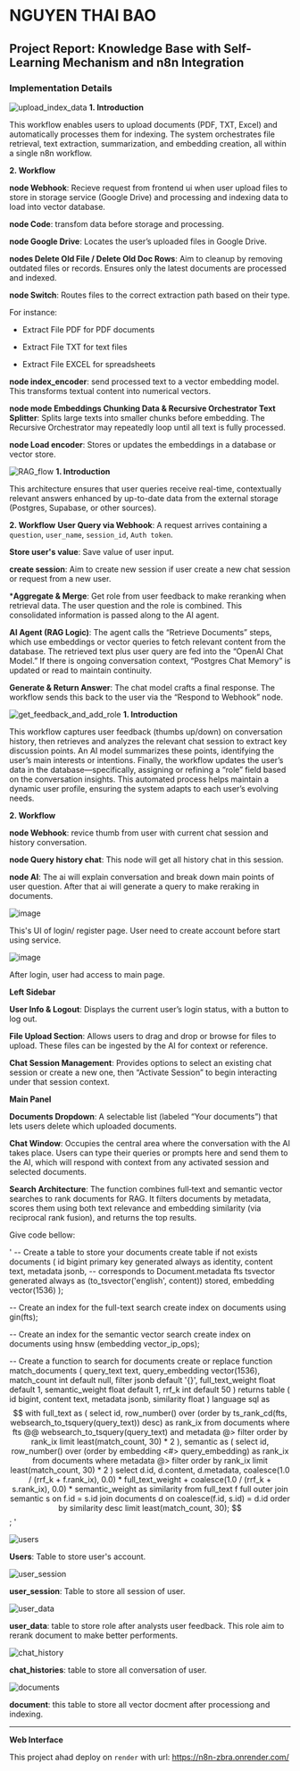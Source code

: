 # NGUYEN THAI BAO
## Project Report: Knowledge Base with Self-Learning Mechanism and n8n Integration
### Implementation Details


![upload_index_data](https://github.com/user-attachments/assets/bd631368-98ed-424b-b6a9-d7d375c6ceb1)
**1. Introduction**

This workflow enables users to upload documents (PDF, TXT, Excel) and automatically processes them for indexing. The system orchestrates file retrieval, text extraction, summarization, and embedding creation, all within a single n8n workflow.

**2. Workflow**
   
**node Webhook**: Recieve request from frontend ui when user upload files to store in storage service (Google Drive) and processing and indexing data to load into vector database.

**node Code**: transfom data before storage and processing.

**node Google Drive**: Locates the user’s uploaded files in Google Drive.

**nodes Delete Old File / Delete Old Doc Rows**: Aim to cleanup by removing outdated files or records. Ensures only the latest documents are processed and indexed.

**node Switch**: Routes files to the correct extraction path based on their type. 

For instance:

- Extract File PDF for PDF documents

- Extract File TXT for text files

- Extract File EXCEL for spreadsheets

**node index_encoder**: send processed text to a vector embedding model. This transforms textual content into numerical vectors.

**node mode Embeddings Chunking Data & Recursive Orchestrator Text Splitter**: Splits large texts into smaller chunks before embedding. The Recursive Orchestrator may repeatedly loop until all text is fully processed.

**node Load encoder**: Stores or updates the embeddings in a database or vector store.

![RAG_flow](https://github.com/user-attachments/assets/92d87dbb-356c-402d-9173-5241cc8b23b0)
**1. Introduction**

This architecture ensures that user queries receive real-time, contextually relevant answers enhanced by up-to-date data from the external storage (Postgres, Supabase, or other sources).

**2. Workflow**
**User Query via Webhook**: A request arrives containing a `question`, `user_name`, `session_id`, `Auth token`.

**Store user's value**: Save value of user input.

**create session**: Aim to create new session if user create a new chat session or request from a new user.

***Aggregate & Merge**: Get role from user feedback to make reranking when retrieval data. The user question and the role is combined. This consolidated information is passed along to the AI agent.

**AI Agent (RAG Logic)**: The agent calls the “Retrieve Documents” steps, which use embeddings or vector queries to fetch relevant content from the database. The retrieved text plus user query are fed into the “OpenAI Chat Model.” If there is ongoing conversation context, “Postgres Chat Memory” is updated or read to maintain continuity.

**Generate & Return Answer**: The chat model crafts a final response. The workflow sends this back to the user via the “Respond to Webhook” node.

![get_feedback_and_add_role](https://github.com/user-attachments/assets/3781a187-e1e4-46a6-a1c1-03e1e913ca8a)
**1. Introduction**

This workflow captures user feedback (thumbs up/down) on conversation history, then retrieves and analyzes the relevant chat session to extract key discussion points. An AI model summarizes these points, identifying the user’s main interests or intentions. Finally, the workflow updates the user’s data in the database—specifically, assigning or refining a “role” field based on the conversation insights. This automated process helps maintain a dynamic user profile, ensuring the system adapts to each user’s evolving needs.

**2. Workflow**

**node Webhook**: revice thumb from user with current chat session and history conversation.

**node Query history chat**: This node will get all history chat in this session.

**node AI**: The ai will explain conversation and break down main points of user question. After that ai will generate a query to make reraking in documents.

![image](https://github.com/user-attachments/assets/2c2a47a8-cd67-450e-b27c-655c551d5259)

This's UI of login/ register page. User need to create account before start using service.

![image](https://github.com/user-attachments/assets/be5bcbbe-8eae-4777-8894-71cefb8a34a4)

After login, user had access to main page.

**Left Sidebar**

**User Info & Logout**: Displays the current user’s login status, with a button to log out.

**File Upload Section**: Allows users to drag and drop or browse for files to upload. These files can be ingested by the AI for context or reference.

**Chat Session Management**: Provides options to select an existing chat session or create a new one, then “Activate Session” to begin interacting under that session context.

**Main Panel**

**Documents Dropdown**: A selectable list (labeled “Your documents”) that lets users delete which uploaded documents.

**Chat Window**: Occupies the central area where the conversation with the AI takes place. Users can type their queries or prompts here and send them to the AI, which will respond with context from any activated session and selected documents.

**Search Architecture**: The function combines full‐text and semantic vector searches to rank documents for RAG. It filters documents by metadata, scores them using both text relevance and embedding similarity (via reciprocal rank fusion), and returns the top results. 

Give code bellow: 

'
-- Create a table to store your documents
create table if not exists documents (
  id bigint primary key generated always as identity,
  content text,
  metadata jsonb, -- corresponds to Document.metadata
  fts tsvector generated always as (to_tsvector('english', content)) stored,
  embedding vector(1536)
);

-- Create an index for the full-text search
create index on documents using gin(fts);

-- Create an index for the semantic vector search
create index on documents using hnsw (embedding vector_ip_ops);

-- Create a function to search for documents
create or replace function match_documents (
  query_text text,
  query_embedding vector(1536),
  match_count int default null,
  filter jsonb default '{}',
  full_text_weight float default 1,
  semantic_weight float default 1,
  rrf_k int default 50
) 
returns table (
  id bigint,
  content text,
  metadata jsonb,
  similarity float
)
language sql
as $$
with full_text as (
  select
    id,
    row_number() over (order by ts_rank_cd(fts, websearch_to_tsquery(query_text)) desc) as rank_ix
  from documents
  where fts @@ websearch_to_tsquery(query_text)
    and metadata @> filter
  order by rank_ix
  limit least(match_count, 30) * 2
),
semantic as (
  select
    id,
    row_number() over (order by embedding <#> query_embedding) as rank_ix
  from documents
  where metadata @> filter
  order by rank_ix
  limit least(match_count, 30) * 2
)
select 
  d.id,
  d.content,
  d.metadata,
  coalesce(1.0 / (rrf_k + f.rank_ix), 0.0) * full_text_weight +
  coalesce(1.0 / (rrf_k + s.rank_ix), 0.0) * semantic_weight as similarity
from full_text f
full outer join semantic s
  on f.id = s.id
join documents d
  on coalesce(f.id, s.id) = d.id
order by similarity desc
limit least(match_count, 30);
$$; 
'
 
![users](https://github.com/user-attachments/assets/fa903d6f-5067-40b2-914a-2c5b7004dc16)

**Users**: Table to store user's account.

![user_session](https://github.com/user-attachments/assets/d9228389-1e22-4a1c-91cb-9904cbf0be75)

**user_session**: Table to store all session of user.

![user_data](https://github.com/user-attachments/assets/fca7f4dc-934e-4d4c-a7e4-5a9412848176)

**user_data**: table to store role after analysts user feedback. This role aim to rerank document to make better performents.

![chat_history](https://github.com/user-attachments/assets/1305cce9-15d4-4143-a475-8f5cbbe9d440)

**chat_histories**: table to store all conversation of user.

![documents](https://github.com/user-attachments/assets/5fcb5d09-1e88-4ee0-beac-5a887baf06af)

**document**: this table to store all vector docment after processiong and indexing.

---------------------------------------------------------------------------------------------
**Web Interface**

This project ahad deploy on `render` with url: https://n8n-zbra.onrender.com/





